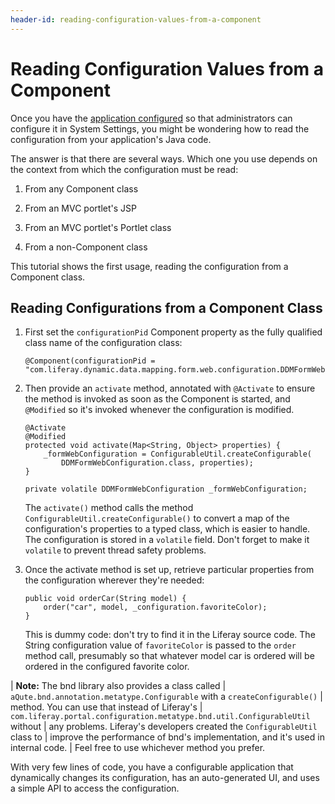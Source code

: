 ```yaml
---
header-id: reading-configuration-values-from-a-component
---
```


# Reading Configuration Values from a Component

Once you have the 
[application configured](/docs/7-1/tutorials/-/knowledge_base/t/making-applications-configurable)
so that administrators can configure it in System Settings, you might be
wondering how to read the configuration from your application's Java code.

The answer is that there are several ways. Which one you use depends on the
context from which the configuration must be read:

1. From any Component class

2. From an MVC portlet's JSP

3. From an MVC portlet's Portlet class

4. From a non-Component class

This tutorial shows the first usage, reading the configuration from a Component
class.

## Reading Configurations from a Component Class

1.  First set the `configurationPid` Component property as the fully qualified
    class name of the configuration class:

        @Component(configurationPid = "com.liferay.dynamic.data.mapping.form.web.configuration.DDMFormWebConfiguration")

2.  Then provide an `activate` method, annotated with `@Activate` to ensure the
    method is invoked as soon as the Component is started, and `@Modified` so
    it's invoked whenever the configuration is modified.

        @Activate
        @Modified
        protected void activate(Map<String, Object> properties) {
            _formWebConfiguration = ConfigurableUtil.createConfigurable(
                DDMFormWebConfiguration.class, properties);
        }

        private volatile DDMFormWebConfiguration _formWebConfiguration;

    The `activate()` method calls the method
    `ConfigurableUtil.createConfigurable()` to convert a map of the
    configuration's properties to a typed class, which is easier to handle. The
    configuration is stored in a `volatile` field. Don't forget to make it
    `volatile` to prevent thread safety problems.

3.  Once the activate method is set up, retrieve particular properties from the
    configuration wherever they're needed:

        public void orderCar(String model) {
            order("car", model, _configuration.favoriteColor);
        }

    This is dummy code: don't try to find it in the Liferay source code. The
    String configuration value of `favoriteColor` is passed to the `order`
    method call, presumably so that whatever model car is ordered will be
    ordered in the configured favorite color.

| **Note:** The bnd library also provides a class called
| `aQute.bnd.annotation.metatype.Configurable` with a `createConfigurable()`
| method. You can use that instead of Liferay's
| `com.liferay.portal.configuration.metatype.bnd.util.ConfigurableUtil` without
| any problems. Liferay's developers created the `ConfigurableUtil` class to
| improve the performance of bnd's implementation, and it's used in internal code.
| Feel free to use whichever method you prefer.

With very few lines of code, you have a configurable application that
dynamically changes its configuration, has an auto-generated UI, and uses a
simple API to access the configuration.
